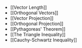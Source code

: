 - [[Vector Length]]
- [[Orthogonal Vectors]]
- [[Vector Projection]]
- [[Orthogonal Projection]]
- [[Pythagoreas' Theorem]]
- [[The Triangle Inequality]]
- [[Cauchy-Schwartz Inequality]]